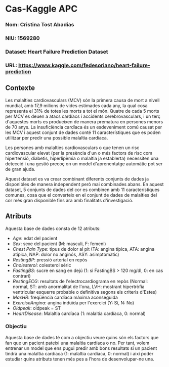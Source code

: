 # Cas-Kaggle APC

### Nom: Cristina Tost Abadias
### NIU: 1569280
### Dataset: Heart Failure Prediction Dataset
### URL: https://www.kaggle.com/fedesoriano/heart-failure-prediction


## Contexte
Les malalties cardiovasculars (MCV) són la primera causa de mort a nivell mundial, amb 17,9 milions de vides estimades cada any, la qual cosa representa el 31% de totes les morts a tot el món. Quatre de cada 5 morts per MCV es deuen a atacs cardíacs i accidents cerebrovasculars, i un terç d'aquestes morts es produeixen de manera prematura en persones menors de 70 anys. La insuficiència cardíaca és un esdeveniment comú causat per les MCV i aquest conjunt de dades conté 11 característiques que es poden utilitzar per predir una possible malaltia cardíaca.

Les persones amb malalties cardiovasculars o que tenen un risc cardiovascular elevat (per la presència d'un o més factors de risc com hipertensió, diabetis, hiperlipèmia o malaltia ja establerta) necessiten una detecció i una gestió precoç on un model d'aprenentatge automàtic pot ser de gran ajuda.

Aquest dataset es va crear combinant diferents conjunts de dades ja disponibles de manera independent però mai combinades abans. En aquest dataset, 5 conjunts de dades del cor es combinen amb 11 característiques comunes, cosa que el converteix en el conjunt de dades de malalties del cor més gran disponible fins ara amb finalitats d'investigació. 

## Atributs
Aquesta base de dades consta de 12 atributs:

  - *Age*: edat del pacient
  - *Sex*: sexe del pacient (M: masculi, F: femeni)
  - *Chest Pain Type*: tipus de dolor al pit (TA: angina típica, ATA: angina atípica, NAP: dolor no anginós, ASY: asimptomàtic)
  - *RestingBP*: pressió arterial en repòs
  - *Cholesterol*: colesterol sèric
  - *FastingBS*: sucre en sang en dejú (1: si FastingBS > 120 mg/dl, 0: en cas contrari)
  - *RestingECG*: resultats de l'electrocardiograma en repòs (Normal: normal, ST: amb anormalitat de l'ona, LVH: mostrant hipertròfia ventricular esquerre probable o definitiva segons els criteris d'Estes)
  - *MaxHR*: freqüència cardíaca màxima aconseguida
  - *ExerciseAngina*: angina induïda per l'exercici (Y: Sí, N: No)
  - *Oldpeak*: oldpeak = ST
  - *HeartDisease*: Malaltia cardíaca (1: malaltia cardíaca, 0: normal)

### Objectiu

Aquesta base de dades té com a objectiu veure quins són els factors que fan que un pacient pateixi una malaltia cardíaca o no. Per tant, volem entrenar un model que ens pugui predir amb bons resultats si un pacient tindrà una malaltia cardíaca (1: malaltia cardíaca, 0: normal) i així poder estudiar quins atributs tenen més pes a l'hora de desenvolupar-ne una.





